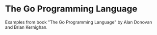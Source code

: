 # The Go Programming Language

Examples from book "The Go Programming Language" by Alan Donovan and Brian Kernighan.